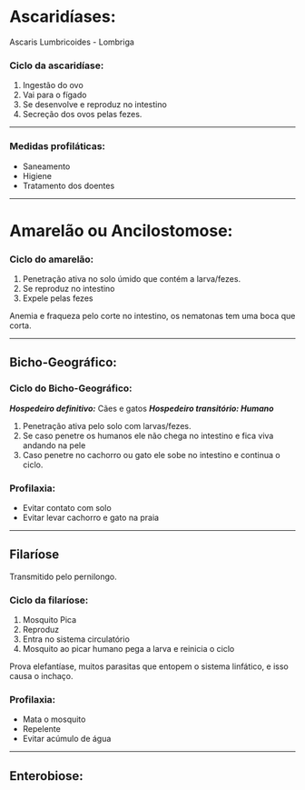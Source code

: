
# Ascaridíases:

Ascaris Lumbricoides - Lombriga

### Ciclo da ascaridíase:

1. Ingestão do ovo 
2. Vai para o fígado
3. Se desenvolve e reproduz no intestino 
4. Secreção dos ovos pelas fezes.
----
### Medidas profiláticas:

- Saneamento
- Higiene
- Tratamento dos doentes

---
# Amarelão ou Ancilostomose:

### Ciclo do amarelão:

1. Penetração ativa no solo úmido que contém a larva/fezes.
2. Se reproduz no intestino
3. Expele pelas fezes

Anemia e fraqueza pelo corte no intestino, os nematonas tem uma boca que corta.  

----
## Bicho-Geográfico:

### Ciclo do Bicho-Geográfico:

***Hospedeiro definitivo:*** Cães e gatos
***Hospedeiro transitório: Humano***
 
1. Penetração ativa pelo solo com larvas/fezes.
2. Se caso penetre os humanos ele não chega no intestino e fica viva andando na pele
3. Caso penetre no cachorro ou gato ele sobe no intestino e continua o ciclo.

### Profilaxia:
- Evitar contato com solo
- Evitar levar cachorro e gato na praia

---
## Filaríose

Transmitido pelo pernilongo.

### Ciclo da filaríose:

1. Mosquito Pica
2. Reproduz
3. Entra no sistema circulatório 
4. Mosquito ao picar humano pega a larva e reinicia o ciclo

Prova elefantíase, muitos parasitas que entopem o sistema linfático, e isso causa o inchaço. 

### Profilaxia:
- Mata o mosquito
- Repelente
- Evitar acúmulo de água

---
## Enterobiose: